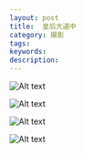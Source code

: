 ```yaml
---
layout: post
title:  皇后大道中
category: 摄影
tags:
keywords:
description:
---
```


![Alt text](https://dn-yeungben.qbox.me/public/img/photography/HK/20150717-01.jpg)

![Alt text](https://dn-yeungben.qbox.me/public/img/photography/HK/20150717-02.jpg)

![Alt text](https://dn-yeungben.qbox.me/public/img/photography/HK/20150717-03.jpg)

![Alt text](https://dn-yeungben.qbox.me/public/img/photography/HK/20150717-04.jpg)
